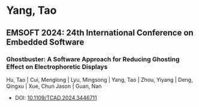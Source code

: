 # Yang, Tao

## EMSOFT 2024: 24th International Conference on Embedded Software

### Ghostbuster: A Software Approach for Reducing Ghosting Effect on Electrophoretic Displays
Hu, Tao | Cui, Menglong | Lyu, Mingsong | Yang, Tao | Zhou, Yiyang | Deng, Qingxu | Xue, Chun Jason | Guan, Nan
* DOI: [10.1109/TCAD.2024.3446711](https://doi.org/10.1109/TCAD.2024.3446711)

